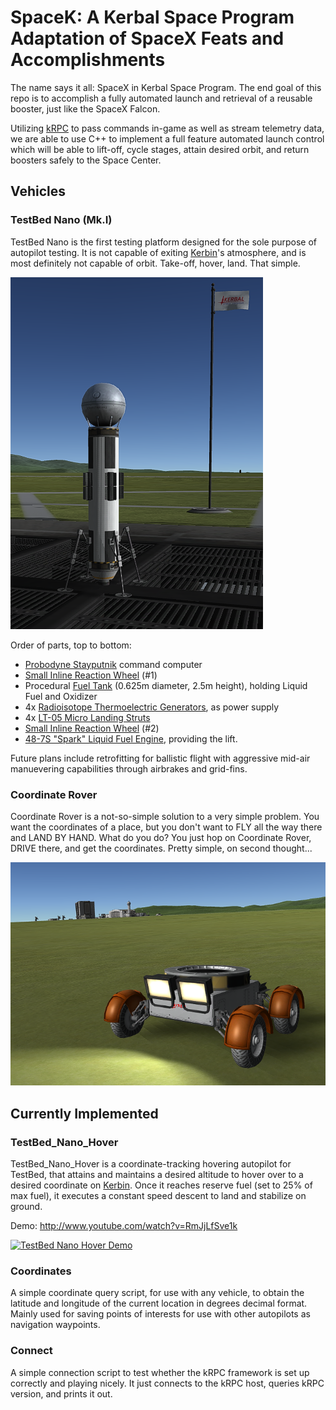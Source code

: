 # SpaceK: A Kerbal Space Program Adaptation of SpaceX Feats and Accomplishments
The name says it all: SpaceX in Kerbal Space Program. The end goal of this repo is to accomplish a fully automated launch and retrieval of a reusable booster, just like the SpaceX Falcon.

Utilizing [kRPC](https://github.com/krpc/krpc) to pass commands in-game as well as stream telemetry data, we are able to use C++ to implement a full feature automated launch control which will be able to lift-off, cycle stages, attain desired orbit, and return boosters safely to the Space Center.

## Vehicles

### TestBed Nano (Mk.I)
TestBed Nano is the first testing platform designed for the sole purpose of autopilot testing. It is not capable of exiting [Kerbin](https://wiki.kerbalspaceprogram.com/wiki/Kerbin)'s atmosphere, and is most definitely not capable of orbit. Take-off, hover, land. That simple.

![TestBed Nano Mk.I, sitting on the launch platform.](https://github.com/Krenth/SpaceK/blob/master/media/TestBed%20Nano%20MkI.png)

Order of parts, top to bottom:
- [Probodyne Stayputnik](https://wiki.kerbalspaceprogram.com/wiki/Probodobodyne_Stayputnik) command computer
- [Small Inline Reaction Wheel](https://wiki.kerbalspaceprogram.com/wiki/Small_Inline_Reaction_Wheel) (#1)
- Procedural [Fuel Tank](https://wiki.kerbalspaceprogram.com/wiki/Fuel_tank) (0.625m diameter, 2.5m height), holding Liquid Fuel and Oxidizer
- 4x [Radioisotope Thermoelectric Generators](https://wiki.kerbalspaceprogram.com/wiki/PB-NUK_Radioisotope_Thermoelectric_Generator), as power supply
- 4x [LT-05 Micro Landing Struts](https://wiki.kerbalspaceprogram.com/wiki/LT-05_Micro_Landing_Strut)
- [Small Inline Reaction Wheel](https://wiki.kerbalspaceprogram.com/wiki/Small_Inline_Reaction_Wheel) (#2)
- [48-7S "Spark" Liquid Fuel Engine](https://wiki.kerbalspaceprogram.com/wiki/48-7S_%22Spark%22_Liquid_Fuel_Engine), providing the lift.

Future plans include retrofitting for ballistic flight with aggressive mid-air manuevering capabilities through airbrakes and grid-fins.

### Coordinate Rover
Coordinate Rover is a not-so-simple solution to a very simple problem. You want the coordinates of a place, but you don't want to FLY all the way there and LAND BY HAND. What do you do? You just hop on Coordinate Rover, DRIVE there, and get the coordinates. Pretty simple, on second thought...

![Coordinate Rover, out and about.](https://github.com/Krenth/SpaceK/blob/master/media/Coordinate%20Rover.png)

## Currently Implemented

### TestBed_Nano_Hover
TestBed_Nano_Hover is a coordinate-tracking hovering autopilot for TestBed, that attains and maintains a desired altitude to hover over to a desired coordinate on [Kerbin](https://wiki.kerbalspaceprogram.com/wiki/Kerbin). Once it reaches reserve fuel (set to 25% of max fuel), it executes a constant speed descent to land and stabilize on ground.

Demo: http://www.youtube.com/watch?v=RmJjLfSve1k

[![TestBed Nano Hover Demo](http://img.youtube.com/vi/RmJjLfSve1k/0.jpg)](http://www.youtube.com/watch?v=RmJjLfSve1k "Hover Demo")

### Coordinates
A simple coordinate query script, for use with any vehicle, to obtain the latitude and longitude of the current location in degrees decimal format. Mainly used for saving points of interests for use with other autopilots as navigation waypoints.

### Connect
A simple connection script to test whether the kRPC framework is set up correctly and playing nicely. It just connects to the kRPC host, queries kRPC version, and prints it out.

